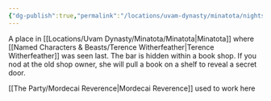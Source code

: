 ```yaml
---
{"dg-publish":true,"permalink":"/locations/uvam-dynasty/minatota/nightshade-s-crown/","tags":["Location"],"noteIcon":"","created":"2024-03-24T21:52:42.349+00:00","updated":"2024-12-13T22:58:53.922+00:00"}
---
```


A place in [[Locations/Uvam Dynasty/Minatota/Minatota\|Minatota]] where [[Named Characters & Beasts/Terence Witherfeather\|Terence Witherfeather]] was seen last. The bar is hidden within a book shop. If you nod at the old shop owner, she will pull a book on a shelf to reveal a secret door. 

[[The Party/Mordecai Reverence\|Mordecai Reverence]] used to work here